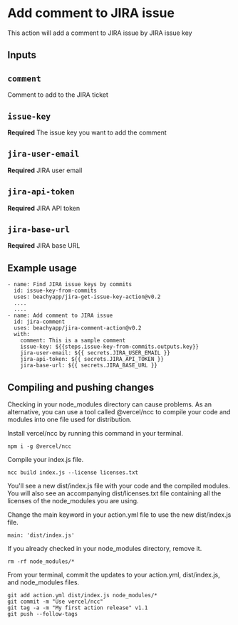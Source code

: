 # Add comment to JIRA issue

This action will add a comment to JIRA issue by JIRA issue key

## Inputs

## `comment`

Comment to add to the JIRA ticket

## `issue-key`

**Required** The issue key you want to add the comment

## `jira-user-email`

**Required** JIRA user email

## `jira-api-token`

**Required** JIRA API token

## `jira-base-url`

**Required** JIRA base URL

## Example usage

```
- name: Find JIRA issue keys by commits
  id: issue-key-from-commits
  uses: beachyapp/jira-get-issue-key-action@v0.2
  ....
  ....
- name: Add comment to JIRA issue
  id: jira-comment
  uses: beachyapp/jira-comment-action@v0.2
  with:
    comment: This is a sample comment
    issue-key: ${{steps.issue-key-from-commits.outputs.key}}
    jira-user-email: ${{ secrets.JIRA_USER_EMAIL }}
    jira-api-token: ${{ secrets.JIRA_API_TOKEN }}
    jira-base-url: ${{ secrets.JIRA_BASE_URL }}
```

## Compiling and pushing changes

Checking in your node_modules directory can cause problems. As an alternative, you can use a tool called @vercel/ncc to compile your code and modules into one file used for distribution.

Install vercel/ncc by running this command in your terminal.

`npm i -g @vercel/ncc`

Compile your index.js file.

`ncc build index.js --license licenses.txt`

You'll see a new dist/index.js file with your code and the compiled modules. You will also see an accompanying dist/licenses.txt file containing all the licenses of the node_modules you are using.

Change the main keyword in your action.yml file to use the new dist/index.js file.

`main: 'dist/index.js'`

If you already checked in your node_modules directory, remove it.

`rm -rf node_modules/*`

From your terminal, commit the updates to your action.yml, dist/index.js, and node_modules files.

```shell
git add action.yml dist/index.js node_modules/*
git commit -m "Use vercel/ncc"
git tag -a -m "My first action release" v1.1
git push --follow-tags
```
